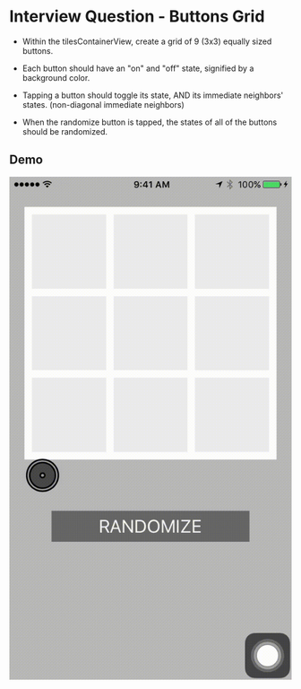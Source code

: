 # Interview Question - Buttons Grid

- Within the tilesContainerView, create a grid of 9 (3x3) equally sized buttons.
 
- Each button should have an "on" and "off" state, signified by a background color.
 
- Tapping a button should toggle its state, AND its immediate neighbors' states. (non-diagonal immediate neighbors)
 
- When the randomize button is tapped, the states of all of the buttons should be randomized.

## Demo

![demo](/images/interviewQuestionDemo.gif)
